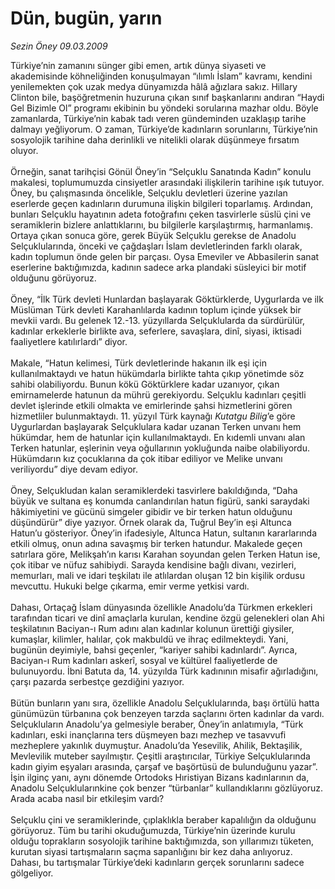 # Dün, bugün, yarın

*Sezin Öney 09.03.2009*

<div class="taraf_structure_2col_1zq">
<div class="margen_n">



 <p>Türkiye’nin zamanını sünger gibi emen, artık dünya siyaseti ve akademisinde köhneliğinden konuşulmayan “ılımlı İslam” kavramı, kendini yenilemekten çok uzak medya dünyamızda hâlâ ağızlara sakız. Hillary Clinton bile, başöğretmenin huzuruna çıkan sınıf başkanlarını andıran “Haydi Gel Bizimle Ol” programı ekibinin bu yöndeki sorularına mazhar oldu. Böyle zamanlarda, Türkiye’nin kabak tadı veren gündeminden uzaklaşıp tarihe dalmayı yeğliyorum. O zaman, Türkiye’de kadınların sorunlarını, Türkiye’nin sosyolojik tarihine daha derinlikli ve nitelikli olarak düşünmeye fırsatım oluyor. <br/><br/>Örneğin, sanat tarihçisi Gönül Öney’in “Selçuklu Sanatında Kadın” konulu makalesi, toplumumuzda cinsiyetler arasındaki ilişkilerin tarihine ışık tutuyor. Öney, bu çalışmasında öncelikle, Selçuklu devletleri üzerine yazılan eserlerde geçen kadınların durumuna ilişkin bilgileri toparlamış. Ardından, bunları Selçuklu hayatının adeta fotoğrafını çeken tasvirlerle süslü çini ve seramiklerin bizlere anlattıklarını, bu bilgilerle karşılaştırmış, harmanlamış. Ortaya çıkan sonuca göre, gerek Büyük Selçuklu gerekse de Anadolu Selçuklularında, önceki ve çağdaşları İslam devletlerinden farklı olarak, kadın toplumun önde gelen bir parçası. Oysa Emeviler ve Abbasilerin sanat eserlerine baktığımızda, kadının sadece arka plandaki süsleyici bir motif olduğunu görüyoruz. <br/><br/>Öney, “İlk Türk devleti Hunlardan başlayarak Göktürklerde, Uygurlarda ve ilk Müslüman Türk devleti Karahanlılarda kadının toplum içinde yüksek bir mevkii vardı. Bu gelenek 12.-13. yüzyıllarda Selçuklularda da sürdürülür, kadınlar erkeklerle birlikte ava, seferlere, savaşlara, dinî, siyasi, iktisadi faaliyetlere katılırlardı” diyor. <br/><br/>Makale, “Hatun kelimesi, Türk devletlerinde hakanın ilk eşi için kullanılmaktaydı ve hatun hükümdarla birlikte tahta çıkıp yönetimde söz sahibi olabiliyordu. Bunun kökü Göktürklere kadar uzanıyor, çıkan emirnamelerde hatunun da mührü gerekiyordu. Selçuklu kadınları çeşitli devlet işlerinde etkili olmakta ve emirlerinde şahsi hizmetlerini gören hizmetliler bulunmaktaydı. 11. yüzyıl Türk kaynağı <i>Kutatgu Bilig</i>’e göre Uygurlardan başlayarak Selçuklulara kadar uzanan Terken unvanı hem hükümdar, hem de hatunlar için kullanılmaktaydı. En kıdemli unvanı alan Terken hatunlar, eşlerinin veya oğullarının yokluğunda naibe olabiliyordu. Hükümdarın kız çocuklarına da çok itibar ediliyor ve Melike unvanı veriliyordu” diye devam ediyor. <br/><br/>Öney, Selçukludan kalan seramiklerdeki tasvirlere bakıldığında, “Daha büyük ve sultana eş konumda canlandırılan hatun figürü, sanki saraydaki hâkimiyetini ve gücünü simgeler gibidir ve bir terken hatun olduğunu düşündürür” diye yazıyor. Örnek olarak da, Tuğrul Bey’in eşi Altunca Hatun’u gösteriyor. Öney’in ifadesiyle, Altunca Hatun, sultanın kararlarında etkili olmuş, onun adına savaşmış bir terken hatundur. Makalede geçen satırlara göre, Melikşah’ın karısı Karahan soyundan gelen Terken Hatun ise, çok itibar ve nüfuz sahibiydi. Sarayda kendisine bağlı divanı, vezirleri, memurları, mali ve idari teşkilatı ile atlılardan oluşan 12 bin kişilik ordusu mevcuttu. Hukuki belge çıkarma, emir verme yetkisi vardı. <br/><br/>Dahası, Ortaçağ İslam dünyasında özellikle Anadolu’da Türkmen erkekleri tarafından ticari ve dinî amaçlarla kurulan, kendine özgü gelenekleri olan Ahi teşkilatının Baciyan-ı Rum adını alan kadınlar kolunun ürettiği giysiler, kumaşlar, kilimler, halılar, çok makbuldü ve ihraç edilmekteydi. Yani, bugünün deyimiyle, bahsi geçenler, “kariyer sahibi kadınlardı”. Ayrıca, Baciyan-ı Rum kadınları askerî, sosyal ve kültürel faaliyetlerde de bulunuyordu. İbni Batuta da, 14. yüzyılda Türk kadınının misafir ağırladığını, çarşı pazarda serbestçe gezdiğini yazıyor. <br/><br/>Bütün bunların yanı sıra, özellikle Anadolu Selçuklularında, başı örtülü hatta günümüzün türbanına çok benzeyen tarzda saçlarını örten kadınlar da vardı. Selçukluların Anadolu’ya gelmesiyle beraber, Öney’in anlatımıyla, “Türk kadınları, eski inançlarına ters düşmeyen bazı mezhep ve tasavvufi mezheplere yakınlık duymuştur. Anadolu’da Yesevilik, Ahilik, Bektaşilik, Mevlevilik muteber sayılmıştır. Çeşitli araştırıcılar, Türkiye Selçuklularında kadın giyim eşyaları arasında, çarşaf ve başörtüsü de bulunduğunu yazar”. İşin ilginç yanı, aynı dönemde Ortodoks Hıristiyan Bizans kadınlarının da, Anadolu Selçuklularınkine çok benzer “türbanlar” kullandıklarını gözlüyoruz. Arada acaba nasıl bir etkileşim vardı? <br/><br/>Selçuklu çini ve seramiklerinde, çıplaklıkla beraber kapalılığın da olduğunu görüyoruz. Tüm bu tarihi okuduğumuzda, Türkiye’nin üzerinde kurulu olduğu toprakların sosyolojik tarihine baktığımızda, son yıllarımızı tüketen, kurutan siyasi tartışmaların saçma sapanlığını bir kez daha anlıyoruz. Dahası, bu tartışmalar Türkiye’deki kadınların gerçek sorunlarını sadece gölgeliyor.</p>
<br/>
<br/>
<br/>



<br/>


<div id="taraf_not">
</div>

</div>


</div>

